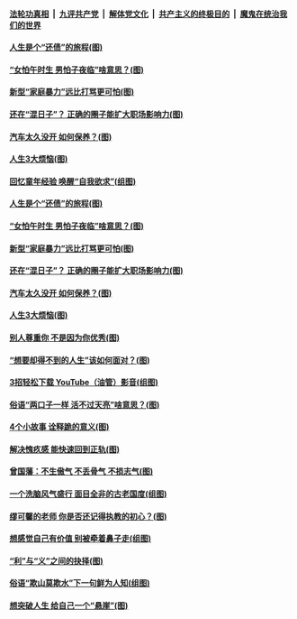 

####  [法轮功真相](../../../../basic/blob/master/README.md?t=06210502) &nbsp;|&nbsp; [九评共产党](../../../../9ping.md/blob/master/README.md?t=06210502) &nbsp;|&nbsp; [解体党文化](../../../../jtdwh.md/blob/master/README.md?t=06210502)  &nbsp;|&nbsp; [共产主义的终极目的](../../../../gczydzjmd.md/blob/master/README.md?t=06210502) &nbsp;|&nbsp; [魔鬼在统治我们的世界](../../../../mgztzwmdsj.md/blob/master/README.md?t=06210502) 

#### [人生是个“还债”的旅程(图)](../pages/p8/936768.md?t=06210502) 

#### [“女怕午时生 男怕子夜临”啥意思？(图)](../pages/p8/937081.md?t=06210502) 

#### [新型“家庭暴力”远比打骂更可怕(图)](../pages/p8/936230.md?t=06210502) 

#### [还在“混日子”？ 正确的圈子能扩大职场影响力(图)](../pages/p8/937049.md?t=06210502) 

#### [汽车太久没开 如何保养？(图)](../pages/p8/937035.md?t=06210502) 

#### [人生3大烦恼(图)](../pages/p8/936959.md?t=06210502) 

#### [回忆童年经验 唤醒“自我欲求”(组图)](../pages/p8/937082.md?t=06210502) 

#### [人生是个“还债”的旅程(图)](../pages/p8/936768.md?t=06210502) 

#### [“女怕午时生 男怕子夜临”啥意思？(图)](../pages/p8/937081.md?t=06210502) 

#### [新型“家庭暴力”远比打骂更可怕(图)](../pages/p8/936230.md?t=06210502) 

#### [还在“混日子”？ 正确的圈子能扩大职场影响力(图)](../pages/p8/937049.md?t=06210502) 

#### [汽车太久没开 如何保养？(图)](../pages/p8/937035.md?t=06210502) 

#### [人生3大烦恼(图)](../pages/p8/936959.md?t=06210502) 

#### [别人尊重你 不是因为你优秀(图)](../pages/p8/936253.md?t=06210502) 

#### [“想要却得不到的人生”该如何面对？(图)](../pages/p8/936933.md?t=06210502) 

#### [3招轻松下载 YouTube（油管）影音(组图)](../pages/p8/936922.md?t=06210502) 

#### [俗语“两口子一样 活不过天亮”啥意思？(图)](../pages/p8/936917.md?t=06210502) 

#### [4个小故事 诠释跪的意义(图)](../pages/p8/936353.md?t=06210502) 

#### [解决愧疚感 能快速回到正轨(图)](../pages/p8/936834.md?t=06210502) 

#### [曾国藩：不生傲气 不丢骨气 不损志气(图)](../pages/p8/936248.md?t=06210502) 

#### [一个洗脑风气盛行 面目全非的古老国度(组图)](../pages/p8/936759.md?t=06210502) 

#### [缪可馨的老师 你是否还记得执教的初心？(图)](../pages/p8/936737.md?t=06210502) 

#### [想感觉自己有价值 别被牵着鼻子走(组图)](../pages/p8/936721.md?t=06210502) 

#### [“利”与“义”之间的抉择(图)](../pages/p8/936246.md?t=06210502) 

#### [俗语“欺山莫欺水”下一句鲜为人知(组图)](../pages/p8/936659.md?t=06210502) 

#### [想突破人生 给自己一个“悬崖”(图)](../pages/p8/936658.md?t=06210502) 


